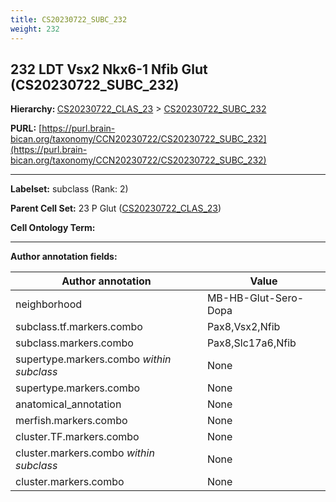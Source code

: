 ```yaml
---
title: CS20230722_SUBC_232
weight: 232
---
```

## 232 LDT Vsx2 Nkx6-1 Nfib Glut (CS20230722_SUBC_232)
<b>Hierarchy: </b>
[CS20230722_CLAS_23](../CS20230722_CLAS_23) >
[CS20230722_SUBC_232](../CS20230722_SUBC_232)

**PURL:** [https://purl.brain-bican.org/taxonomy/CCN20230722/CS20230722_SUBC_232](https://purl.brain-bican.org/taxonomy/CCN20230722/CS20230722_SUBC_232)

---


**Labelset:** subclass (Rank: 2)

**Parent Cell Set:** 23 P Glut ([CS20230722_CLAS_23](../CS20230722_CLAS_23))



**Cell Ontology Term:** 

[MARKER GENES.]: #


---

[TRANSFERRED ANNOTATIONS.]: #


[AUTHOR ANNOTATION FIELDS.]: #


**Author annotation fields:**

| Author annotation | Value |
|-------------------|-------|
|neighborhood|MB-HB-Glut-Sero-Dopa|
|subclass.tf.markers.combo|Pax8,Vsx2,Nfib|
|subclass.markers.combo|Pax8,Slc17a6,Nfib|
|supertype.markers.combo _within subclass_|None|
|supertype.markers.combo|None|
|anatomical_annotation|None|
|merfish.markers.combo|None|
|cluster.TF.markers.combo|None|
|cluster.markers.combo _within subclass_|None|
|cluster.markers.combo|None|
